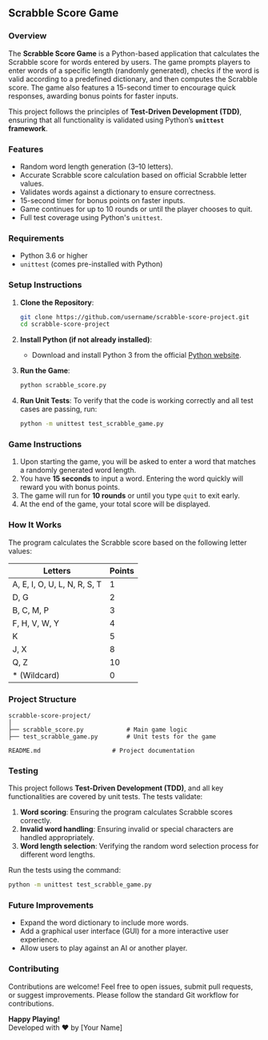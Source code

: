 ## **Scrabble Score Game**

### **Overview**

The **Scrabble Score Game** is a Python-based application that calculates the Scrabble score for words entered by users. The game prompts players to enter words of a specific length (randomly generated), checks if the word is valid according to a predefined dictionary, and then computes the Scrabble score. The game also features a 15-second timer to encourage quick responses, awarding bonus points for faster inputs.

This project follows the principles of **Test-Driven Development (TDD)**, ensuring that all functionality is validated using Python’s **`unittest` framework**.

### **Features**

- Random word length generation (3–10 letters).
- Accurate Scrabble score calculation based on official Scrabble letter values.
- Validates words against a dictionary to ensure correctness.
- 15-second timer for bonus points on faster inputs.
- Game continues for up to 10 rounds or until the player chooses to quit.
- Full test coverage using Python's `unittest`.

### **Requirements**

- Python 3.6 or higher
- `unittest` (comes pre-installed with Python)

### **Setup Instructions**

1. **Clone the Repository**:
   ```bash
   git clone https://github.com/username/scrabble-score-project.git
   cd scrabble-score-project
   ```

2. **Install Python (if not already installed)**:
   - Download and install Python 3 from the official [Python website](https://www.python.org/).

3. **Run the Game**:
   ```bash
   python scrabble_score.py
   ```

4. **Run Unit Tests**:
   To verify that the code is working correctly and all test cases are passing, run:
   ```bash
   python -m unittest test_scrabble_game.py
   ```

### **Game Instructions**

1. Upon starting the game, you will be asked to enter a word that matches a randomly generated word length.
2. You have **15 seconds** to input a word. Entering the word quickly will reward you with bonus points.
3. The game will run for **10 rounds** or until you type `quit` to exit early.
4. At the end of the game, your total score will be displayed.

### **How It Works**

The program calculates the Scrabble score based on the following letter values:

| Letters        | Points  |
|----------------|---------|
| A, E, I, O, U, L, N, R, S, T  | 1  |
| D, G          | 2  |
| B, C, M, P    | 3  |
| F, H, V, W, Y | 4  |
| K             | 5  |
| J, X          | 8  |
| Q, Z          | 10 |
| * (Wildcard)  | 0  |

### **Project Structure**

```
scrabble-score-project/
│
├── scrabble_score.py            # Main game logic
├── test_scrabble_game.py        # Unit tests for the game

README.md                    # Project documentation
```

### **Testing**

This project follows **Test-Driven Development (TDD)**, and all key functionalities are covered by unit tests. The tests validate:
1. **Word scoring**: Ensuring the program calculates Scrabble scores correctly.
2. **Invalid word handling**: Ensuring invalid or special characters are handled appropriately.
3. **Word length selection**: Verifying the random word selection process for different word lengths.

Run the tests using the command:
```bash
python -m unittest test_scrabble_game.py
```

### **Future Improvements**

- Expand the word dictionary to include more words.
- Add a graphical user interface (GUI) for a more interactive user experience.
- Allow users to play against an AI or another player.

### **Contributing**

Contributions are welcome! Feel free to open issues, submit pull requests, or suggest improvements. Please follow the standard Git workflow for contributions.


**Happy Playing!**  
Developed with ❤️ by [Your Name]
